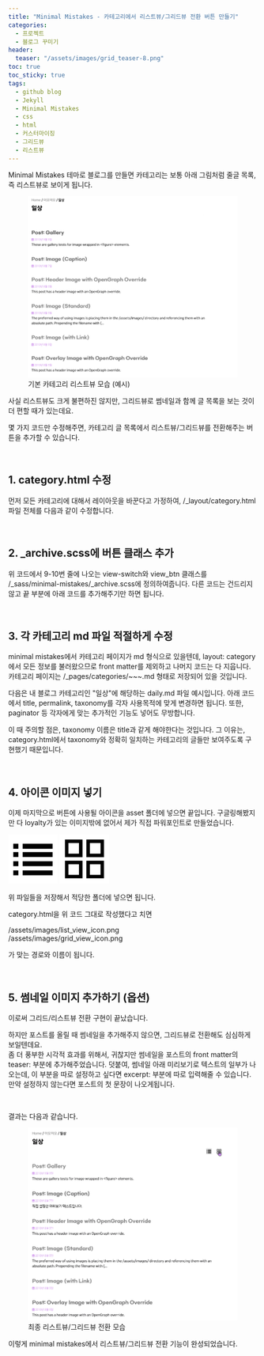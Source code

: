 ```yaml
---
title: "Minimal Mistakes - 카테고리에서 리스트뷰/그리드뷰 전환 버튼 만들기"
categories:
  - 프로젝트
  - 블로그 꾸미기
header:
  teaser: "/assets/images/grid_teaser-8.png"
toc: true
toc_sticky: true
tags:
  - github blog
  - Jekyll
  - Minimal Mistakes
  - css
  - html
  - 커스터마이징
  - 그리드뷰
  - 리스트뷰
---
```



Minimal Mistakes 테마로 블로그를 만들면 카테고리는 보통 아래 그림처럼 줄글 목록, 즉 리스트뷰로 보이게 됩니다.


<figure>
    <img src="/assets/images/post_list_view.png" alt="기존 리스트뷰" width="700" />
    <figcaption>기본 카테고리 리스트뷰 모습 (예시)</figcaption>
</figure>


사실 리스트뷰도 크게 불편하진 않지만, 그리드뷰로 썸네일과 함께 글 목록을 보는 것이 더 편할 때가 있는데요.

몇 가지 코드만 수정해주면, 카테고리 글 목록에서 리스트뷰/그리드뷰를 전환해주는 버튼을 추가할 수 있습니다.   

&nbsp;
&nbsp;
&nbsp;

## 1. category.html 수정

먼저 모든 카테고리에 대해서 레이아웃을 바꾼다고 가정하여, /_layout/category.html 파일 전체를 다음과 같이 수정합니다.

<script src="https://gist.github.com/enbz/5c43da7e87643df36141cf2f097ceca5.js"></script>

&nbsp;
&nbsp;
&nbsp;

## 2. _archive.scss에 버튼 클래스 추가


위 코드에서 9-10번 줄에 나오는 view-switch와 view_btn 클래스를 /_sass/minimal-mistakes/_archive.scss에 정의하여줍니다.
다른 코드는 건드리지 않고 끝 부분에 아래 코드를 추가해주기만 하면 됩니다.

<script src="https://gist.github.com/enbz/409cc61e85e93cbcc24fc144234e63f4.js"></script>

&nbsp;
&nbsp;
&nbsp;

## 3. 각 카테고리 md 파일 적절하게 수정

minimal mistakes에서 카테고리 페이지가 md 형식으로 있을텐데, layout: category에서 모든 정보를 불러왔으므로 front matter를 제외하고 나머지 코드는 다 지웁니다. 카테고리 페이지는 /_pages/categories/~~~.md 형태로 저장되어 있을 것입니다.

다음은 내 블로그 카테고리인 "일상"에 해당하는 daily.md 파일 예시입니다. 아래 코드에서 title, permalink, taxonomy를 각자 사용목적에 맞게 변경하면 됩니다. 또한, paginator 등 각자에게 맞는 추가적인 기능도 넣어도 무방합니다.

<script src="https://gist.github.com/enbz/b04bb7184b7b6556f0dab3445d2a43f1.js"></script>


이 때 주의할 점은, taxonomy 이름은 title과 같게 해야한다는 것입니다. 그 이유는, category.html에서 taxonomy와 정확히 일치하는 카테고리의 글들만 보여주도록 구현했기 때문입니다.

&nbsp;
&nbsp;
&nbsp;

## 4. 아이콘 이미지 넣기

이제 마지막으로 버튼에 사용될 아이콘을 asset 폴더에 넣으면 끝입니다. 구글링해봤지만 다 loyalty가 있는 이미지밖에 없어서 제가 직접 파워포인트로 만들었습니다.

<img src="/assets/images/list_view_icon.png" alt="list_view_icon.png" width="100" />

<img src="/assets/images/grid_view_icon.png" alt="grid_view_icon.png" width="100" />

위 파일들을 저장해서 적당한 폴더에 넣으면 됩니다.

category.html을 위 코드 그대로 작성했다고 치면  

/assets/images/list_view_icon.png   
/assets/images/grid_view_icon.png  

가 맞는 경로와 이름이 됩니다.

&nbsp;
&nbsp;
&nbsp;

## 5. 썸네일 이미지 추가하기 (옵션)

이로써 그리드/리스트뷰 전환 구현이 끝났습니다.

하지만 포스트를 올릴 때 썸네일을 추가해주지 않으면, 그리드뷰로 전환해도 심심하게 보일텐데요.   
좀 더 풍부한 시각적 효과를 위해서, 귀찮지만 썸네일을 포스트의 front matter의 teaser: 부분에 추가해주었습니다. 덧붙여, 썸네일 아래 미리보기로 텍스트의 일부가 나오는데, 이 부분을 따로 설정하고 싶다면 excerpt: 부분에 따로 입력해줄 수 있습니다. 만약 설정하지 않는다면 포스트의 첫 문장이 나오게됩니다.

<script src="https://gist.github.com/enbz/6cc1010b48dba6023ec3a4b993dd66cd.js"></script>

&nbsp;

결과는 다음과 같습니다.

<figure>
    <img src="/assets/images/Animation.gif" alt="구현한 뷰 전환" width="700" />
    <figcaption>최종 리스트뷰/그리드뷰 전환 모습</figcaption>
</figure>

이렇게 minimal mistakes에서 리스트뷰/그리드뷰 전환 기능이 완성되었습니다.

&nbsp;
